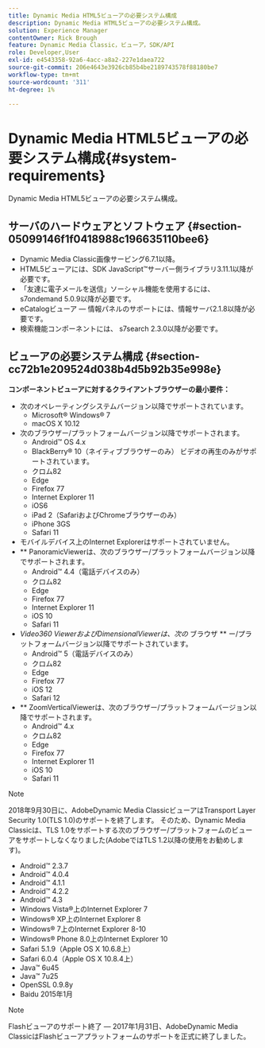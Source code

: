 ```yaml
---
title: Dynamic Media HTML5ビューアの必要システム構成
description: Dynamic Media HTML5ビューアの必要システム構成。
solution: Experience Manager
contentOwner: Rick Brough
feature: Dynamic Media Classic，ビューア，SDK/API
role: Developer,User
exl-id: e4543358-92a6-4acc-a8a2-227e1daea722
source-git-commit: 206e4643e3926cb85b4be2189743578f88180be7
workflow-type: tm+mt
source-wordcount: '311'
ht-degree: 1%

---
```


# Dynamic Media HTML5ビューアの必要システム構成{#system-requirements}

Dynamic Media HTML5ビューアの必要システム構成。

<!-- Updated April 06, 2021 from https://wiki.corp.adobe.com/pages/viewpage.action?spaceKey=scene7qa&title=s7Viewers%2C+S7SDK%2C+S7OnDemand+Release+Notes - Contact is Sasha -->

## サーバのハードウェアとソフトウェア {#section-05099146f1f0418988c196635110bee6}

* Dynamic Media Classic画像サービング6.7.1以降。
* HTML5ビューアには、SDK JavaScript™サーバー側ライブラリ3.11.1以降が必要です。
* 「友達に電子メールを送信」ソーシャル機能を使用するには、 s7ondemand 5.0.9以降が必要です。
* eCatalogビューア — 情報パネルのサポートには、情報サーバ2.1.8以降が必要です。
* 検索機能コンポーネントには、 s7search 2.3.0以降が必要です。

## ビューアの必要システム構成 {#section-cc72b1e209524d038b4d5b92b35e998e}

**コンポーネントビューアに対するクライアントブラウザーの最小要件：**

* 次のオペレーティングシステムバージョン以降でサポートされています。
   * Microsoft® Windows® 7
   * macOS X 10.12
* 次のブラウザー/プラットフォームバージョン以降でサポートされます。
   * Android™ OS 4.x
   * BlackBerry® 10（ネイティブブラウザーのみ） ビデオの再生のみがサポートされています。
   * クロム82
   * Edge
   * Firefox 77
   * Internet Explorer 11
   * iOS6
   * iPad 2（SafariおよびChromeブラウザーのみ）
   * iPhone 3GS
   * Safari 11
* モバイルデバイス上のInternet Explorerはサポートされていません。
* ** PanoramicViewerは、次のブラウザー/プラットフォームバージョン以降でサポートされます。
   * Android™ 4.4（電話デバイスのみ）
   * クロム82
   * Edge
   * Firefox 77
   * Internet Explorer 11
   * iOS 10
   * Safari 11
* *Video360 ViewerおよびDimensionalViewerは、次の* ブラウザ ** ー/プラットフォームバージョン以降でサポートされています。
   * Android™ 5（電話デバイスのみ）
   * クロム82
   * Edge
   * Firefox 77
   * iOS 12
   * Safari 12
* ** ZoomVerticalViewerは、次のブラウザー/プラットフォームバージョン以降でサポートされます。
   * Android™ 4.x
   * クロム82
   * Edge
   * Firefox 77
   * Internet Explorer 11
   * iOS 10
   * Safari 11

>[!NOTE]
>
>2018年9月30日に、AdobeDynamic Media ClassicビューアはTransport Layer Security 1.0(TLS 1.0)のサポートを終了します。 そのため、Dynamic Media Classicは、TLS 1.0をサポートする次のブラウザー/プラットフォームのビューアをサポートしなくなりました(AdobeではTLS 1.2以降の使用をお勧めします)。
>
> * Android™ 2.3.7
> * Android™ 4.0.4
> * Android™ 4.1.1
> * Android™ 4.2.2
> * Android™ 4.3
> * Windows Vista®上のInternet Explorer 7
> * Windows® XP上のInternet Explorer 8
> * Windows® 7上のInternet Explorer 8-10
> * Windows® Phone 8.0上のInternet Explorer 10
> * Safari 5.1.9（Apple OS X 10.6.8上）
> * Safari 6.0.4（Apple OS X 10.8.4上）
> * Java™ 6u45
> * Java™ 7u25
> * OpenSSL 0.9.8y
> * Baidu 2015年1月


>[!NOTE]
>
>Flashビューアのサポート終了 — 2017年1月31日、AdobeDynamic Media ClassicはFlashビューアプラットフォームのサポートを正式に終了しました。
